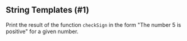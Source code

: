 ## String Templates (#1)

Print the result of the function `checkSign` in the form "The number 5 is positive" for a given number.